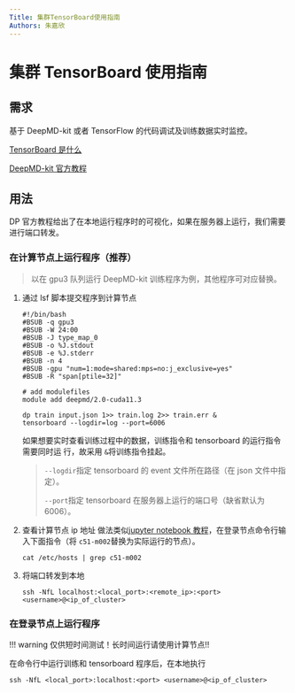 ```yaml
---
Title: 集群TensorBoard使用指南
Authors: 朱嘉欣
---
```


# 集群 TensorBoard 使用指南

## 需求

基于 DeepMD-kit 或者 TensorFlow 的代码调试及训练数据实时监控。

[TensorBoard 是什么](https://github.com/tensorflow/tensorboard)

[DeepMD-kit 官方教程](https://docs.deepmodeling.com/projects/deepmd/en/master/train/tensorboard.html)

## 用法

DP 官方教程给出了在本地运行程序时的可视化，如果在服务器上运行，我们需要进行端口转发。

### 在计算节点上运行程序（推荐）

> 以在 gpu3 队列运行 DeepMD-kit 训练程序为例，其他程序可对应替换。

1. 通过 lsf 脚本提交程序到计算节点
   ```shell
   #!/bin/bash
   #BSUB -q gpu3
   #BSUB -W 24:00
   #BSUB -J type_map_0
   #BSUB -o %J.stdout
   #BSUB -e %J.stderr
   #BSUB -n 4
   #BSUB -gpu "num=1:mode=shared:mps=no:j_exclusive=yes"
   #BSUB -R "span[ptile=32]"

   # add modulefiles
   module add deepmd/2.0-cuda11.3

   dp train input.json 1>> train.log 2>> train.err &
   tensorboard --logdir=log --port=6006
   ```
   如果想要实时查看训练过程中的数据，训练指令和 tensorboard 的运行指令需要同时运 行，故采用 `&`将训练指令挂起。
   > `--logdir`指定 tensorboard 的 event 文件所在路径（在 json 文件中指定）。
   >
   > `--port`指定 tensorboard 在服务器上运行的端口号（缺省默认为 6006）。
2. 查看计算节点 ip 地址
   做法类似[jupyter notebook 教程](./jupyter.md)，在登录节点命令行输入下面指令（将 `c51-m002`替换为实际运行的节点）。
   ```shell
   cat /etc/hosts | grep c51-m002
   ```
3. 将端口转发到本地
   ```shell
   ssh -NfL localhost:<local_port>:<remote_ip>:<port> <username>@<ip_of_cluster>
   ```

### 在登录节点上运行程序

!!! warning
    仅供短时间测试！长时间运行请使用计算节点!!

在命令行中运行训练和 tensorboard 程序后，在本地执行

```shell
ssh -NfL <local_port>:localhost:<port> <username>@<ip_of_cluster>
```
